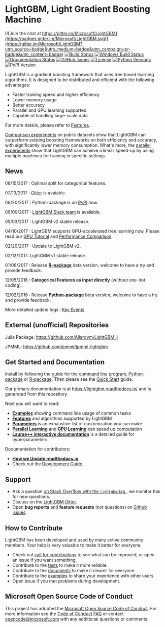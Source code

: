 LightGBM, Light Gradient Boosting Machine
=========================================

[![Join the chat at https://gitter.im/Microsoft/LightGBM](https://badges.gitter.im/Microsoft/LightGBM.svg)](https://gitter.im/Microsoft/LightGBM?utm_source=badge&utm_medium=badge&utm_campaign=pr-badge&utm_content=badge)
[![Build Status](https://travis-ci.org/Microsoft/LightGBM.svg?branch=master)](https://travis-ci.org/Microsoft/LightGBM)
[![Windows Build Status](https://ci.appveyor.com/api/projects/status/1ys5ot401m0fep6l/branch/master?svg=true)](https://ci.appveyor.com/project/guolinke/lightgbm/branch/master)
[![Documentation Status](https://readthedocs.org/projects/lightgbm/badge/?version=latest)](https://lightgbm.readthedocs.io/)
[![GitHub Issues](https://img.shields.io/github/issues/Microsoft/LightGBM.svg)](https://github.com/Microsoft/LightGBM/issues)
[![License](https://img.shields.io/badge/license-MIT-blue.svg)](https://github.com/Microsoft/LightGBM/blob/master/LICENSE)
[![Python Versions](https://img.shields.io/pypi/pyversions/lightgbm.svg)](https://pypi.python.org/pypi/lightgbm)
[![PyPI Version](https://badge.fury.io/py/lightgbm.svg)](https://badge.fury.io/py/lightgbm)

LightGBM is a gradient boosting framework that uses tree based learning algorithms. It is designed to be distributed and efficient with the following advantages:

- Faster training speed and higher efficiency
- Lower memory usage
- Better accuracy
- Parallel and GPU learning supported
- Capable of handling large-scale data

For more details, please refer to [Features](https://github.com/Microsoft/LightGBM/blob/master/docs/Features.md).

[Comparison experiments](https://github.com/Microsoft/LightGBM/blob/master/docs/Experiments.rst#comparison-experiment) on public datasets show that LightGBM can outperform existing boosting frameworks on both efficiency and accuracy, with significantly lower memory consumption. What's more, the [parallel experiments](https://github.com/Microsoft/LightGBM/blob/master/docs/Experiments.rst#parallel-experiment) show that LightGBM can achieve a linear speed-up by using multiple machines for training in specific settings.

News
----

08/15/2017 : Optimal split for categorical features.

07/13/2017 : [Gitter](https://gitter.im/Microsoft/LightGBM) is avaiable.

06/20/2017 : Python-package is on [PyPI](https://pypi.python.org/pypi/lightgbm) now.

06/09/2017 : [LightGBM Slack team](https://lightgbm.slack.com) is available.

05/03/2017 : LightGBM v2 stable release.

04/10/2017 : LightGBM supports GPU-accelerated tree learning now. Please read our [GPU Tutorial](./docs/GPU-Tutorial.md) and [Performance Comparison](./docs/GPU-Performance.rst).

02/20/2017 : Update to LightGBM v2.

02/12/2017: LightGBM v1 stable release.

01/08/2017 : Release [**R-package**](https://github.com/Microsoft/LightGBM/tree/master/R-package) beta version, welcome to have a try and provide feedback.

12/05/2016 : **Categorical Features as input directly** (without one-hot coding). 

12/02/2016 : Release [**Python-package**](https://github.com/Microsoft/LightGBM/tree/master/python-package) beta version, welcome to have a try and provide feedback.

More detailed update logs : [Key Events](https://github.com/Microsoft/LightGBM/blob/master/docs/Key-Events.md).


External (unofficial) Repositories
----------------------------------

Julia Package: https://github.com/Allardvm/LightGBM.jl

JPMML: https://github.com/jpmml/jpmml-lightgbm


Get Started and Documentation
-----------------------------

Install by following the guide for the [command line program](https://github.com/Microsoft/LightGBM/wiki/Installation-Guide), [Python-package](https://github.com/Microsoft/LightGBM/tree/master/python-package) or [R-package](https://github.com/Microsoft/LightGBM/tree/master/R-package). Then please see the [Quick Start](https://github.com/Microsoft/LightGBM/blob/master/docs/Quick-Start.md) guide.

Our primary documentation is at https://lightgbm.readthedocs.io/ and is generated from this repository.

Next you will want to read:

* [**Examples**](https://github.com/Microsoft/LightGBM/tree/master/examples) showing command line usage of common tasks
* [**Features**](https://github.com/Microsoft/LightGBM/blob/master/docs/Features.md) and algorithms supported by LightGBM
* [**Parameters**](https://github.com/Microsoft/LightGBM/blob/master/docs/Parameters.md) is an exhaustive list of customization you can make
* [**Parallel Learning**](https://github.com/Microsoft/LightGBM/blob/master/docs/Parallel-Learning-Guide.rst) and [**GPU Learning**](https://github.com/Microsoft/LightGBM/blob/master/docs/GPU-Tutorial.md) can speed up computation
* [**Laurae++ interactive documentation**](https://sites.google.com/view/lauraepp/parameters) is a detailed guide for hyperparameters

Documentation for contributors:

* [**How we Update readthedocs.io**](https://github.com/Microsoft/LightGBM/blob/master/docs/README.md)
* Check out the [Development Guide](https://github.com/Microsoft/LightGBM/blob/master/docs/development.rst).

Support
-------

* Ask a question [on Stack Overflow with the `lightgbm` tag ](https://stackoverflow.com/questions/ask?tags=lightgbm), we monitor this for new questions.
* Discuss on the [LightGBM Gitter](https://gitter.im/Microsoft/LightGBM).
* Open **bug reports** and **feature requests** (not questions) on [Github issues](https://github.com/Microsoft/LightGBM/issues).

How to Contribute
-----------------

LightGBM has been developed and used by many active community members. Your help is very valuable to make it better for everyone.

- Check out [call for contributions](https://github.com/Microsoft/LightGBM/issues?q=is%3Aissue+is%3Aopen+label%3Acall-for-contribution) to see what can be improved, or open an issue if you want something.
- Contribute to the [tests](https://github.com/Microsoft/LightGBM/tree/master/tests) to make it more reliable.
- Contribute to the [documents](https://github.com/Microsoft/LightGBM/tree/master/docs) to make it clearer for everyone.
- Contribute to the [examples](https://github.com/Microsoft/LightGBM/tree/master/examples) to share your experience with other users.
- Open issue if you met problems during development.

Microsoft Open Source Code of Conduct
-------------------------------------

This project has adopted the [Microsoft Open Source Code of Conduct](https://opensource.microsoft.com/codeofconduct/). For more information see the [Code of Conduct FAQ](https://opensource.microsoft.com/codeofconduct/faq/) or contact [opencode@microsoft.com](mailto:opencode@microsoft.com) with any additional questions or comments.
